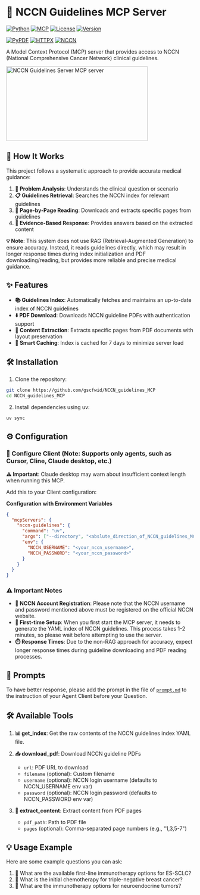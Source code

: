 # 🏥 NCCN Guidelines MCP Server

[![Python](https://img.shields.io/badge/python-3.11+-blue.svg)](https://www.python.org/)
[![MCP](https://img.shields.io/badge/MCP-v1.11.0-green.svg)](https://modelcontextprotocol.io/)
[![License](https://img.shields.io/badge/license-MIT-blue.svg)](LICENSE)
[![Version](https://img.shields.io/badge/version-0.1.0-orange.svg)](https://github.com/gscfwid/nccn_mcp/releases)

[![PyPDF](https://img.shields.io/badge/PyPDF-5.8.0+-lightblue.svg)](https://pypdf.readthedocs.io/)
[![HTTPX](https://img.shields.io/badge/HTTPX-async-purple.svg)](https://www.python-httpx.org/)
[![NCCN](https://img.shields.io/badge/NCCN-Guidelines-red.svg)](https://www.nccn.org/)

A Model Context Protocol (MCP) server that provides access to NCCN (National Comprehensive Cancer Network) clinical guidelines.

<a href="https://glama.ai/mcp/servers/@gscfwid/NCCN_guidelines_MCP">
  <img width="380" height="200" src="https://glama.ai/mcp/servers/@gscfwid/NCCN_guidelines_MCP/badge" alt="NCCN Guidelines Server MCP server" />
</a>

## 🔬 How It Works

This project follows a systematic approach to provide accurate medical guidance:
1. **🧠 Problem Analysis**: Understands the clinical question or scenario
2. **📋 Guidelines Retrieval**: Searches the NCCN index for relevant guidelines
3. **📄 Page-by-Page Reading**: Downloads and extracts specific pages from guidelines
4. **🎯 Evidence-Based Response**: Provides answers based on the extracted content

**💡 Note**: This system does not use RAG (Retrieval-Augmented Generation) to ensure accuracy. Instead, it reads guidelines directly, which may result in longer response times during index initialization and PDF downloading/reading, but provides more reliable and precise medical guidance.

## ✨ Features

- **📚 Guidelines Index**: Automatically fetches and maintains an up-to-date index of NCCN guidelines
- **⬇️ PDF Download**: Downloads NCCN guideline PDFs with authentication support
- **📝 Content Extraction**: Extracts specific pages from PDF documents with layout preservation
- **🚀 Smart Caching**: Index is cached for 7 days to minimize server load

## 🛠️ Installation

1. Clone the repository:
```bash
git clone https://github.com/gscfwid/NCCN_guidelines_MCP
cd NCCN_guidelines_MCP
```

2. Install dependencies using uv:
```bash
uv sync
```

## ⚙️ Configuration

### 🔧 Configure Client (Note: Supports only agents, such as Cursor, Cline, Claude desktop, etc.)

**⚠️ Important**: Claude desktop may warn about insufficient context length when running this MCP.

Add this to your Client configuration:

**Configuration with Environment Variables**
```json
{
  "mcpServers": {
    "nccn-guidelines": {
      "command": "uv",
      "args": ["--directory", "<abslute_direction_of_NCCN_guidelines_MCP>", "run", "server.py"],
      "env": {
        "NCCN_USERNAME": "<your_nccn_username>",
        "NCCN_PASSWORD": "<your_nccn_password>"
      }
    }
  }
}
```

### ⚠️ Important Notes

- **👤 NCCN Account Registration**: Please note that the NCCN username and password mentioned above must be registered on the official NCCN website.
- **🚀 First-time Setup**: When you first start the MCP server, it needs to generate the YAML index of NCCN guidelines. This process takes 1-2 minutes, so please wait before attempting to use the server.
- **⏱️ Response Times**: Due to the non-RAG approach for accuracy, expect longer response times during guideline downloading and PDF reading processes.

## 💬 Prompts

To have better response, please add the prompt in the file of [`prompt.md`](./prompt.md) to the instruction of your Agent Client before your Question.

## 🛠️ Available Tools

1. **📊 get_index**: Get the raw contents of the NCCN guidelines index YAML file.

2. **📥 download_pdf**: Download NCCN guideline PDFs
   - `url`: PDF URL to download
   - `filename` (optional): Custom filename
   - `username` (optional): NCCN login username (defaults to NCCN_USERNAME env var)
   - `password` (optional): NCCN login password (defaults to NCCN_PASSWORD env var)

3. **📖 extract_content**: Extract content from PDF pages
   - `pdf_path`: Path to PDF file
   - `pages` (optional): Comma-separated page numbers (e.g., "1,3,5-7")

## 💡 Usage Example

Here are some example questions you can ask:

1. 🔬 What are the available first-line immunotherapy options for ES-SCLC?
2. 🎯 What is the initial chemotherapy for triple-negative breast cancer?
3. 🧬 What are the immunotherapy options for neuroendocrine tumors?
